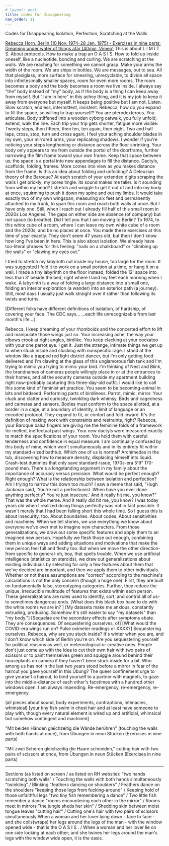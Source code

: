 ```yaml
---
# layout: post
title: codes for disappearing
nav_order: 11
---
```


Codes for Disappearing
Isolation, Perfection, Scratching at the Walls

[Rebecca Horn, Berlin (10 Nov. 1974–28 Jan. 1975) - Exercises in nine parts: Dreaming under water of things afar (40min, Vimeo)](https://vimeo.com/562736859)
This is about L I M I T S. About protocols. How to make a trap an O A S I S. How to fold up inside oneself, like a nucleotide, bonding and curling.
We are scratching at the walls. We are reaching for something we cannot grasp.
Make your arms the width of the room. We are ships in bottles. We are messages, out to sea. All that plexiglass, more surface for smearing, unrecyclable, to divide all space into infinitesimally smaller spaces, room for even more rooms. 
The room becomes a body and the body becomes a room we live inside.
I always say "the" body instead of "my" body, as if the body is a thing I can keep away from myself. But "I am in here" in this achey thing, and it is my job to keep it away from everyone but myself. It keeps being positive but I am not. 
Listen. Slow scratch, endless, intermittent, insistent. Rebecca, how do you expand to fill the space, so willing to trap yourself? You are pterodexterous. You articulate. Body stiffened into a wooden cyborg catwalk, you fully unfold, extend, walk the line. 
Each trip your trip gets shorter, fatigue more visible: Twenty steps, then fifteen, then ten, ten again, then eight. Two and half laps, cross, stop, turn and cross again. I feel your aching shoulder blades in my own, your mirrored arms, your replicating shadows. I wonder if you're noticing your steps lengthening or distance across the floor shrinking.
Your body only appears to me from outside the portal of the doorframe, further narrowing the film frame toward your own frame. Keep that space between us; the space is a portal into new appendages to fill the distance. Dactyls, scaffolds, folding, frames. More comes into view as you makes distance from the frame. Is this an idea about folding and unfolding? A Deleuzian theory of the Baroque? 
At each scratch of your extended digits scraping the walls I get prickly; my pores tingle. Its sound makes me taller. Is it sounding from within my head? I stretch and wriggle to get it out of and into my body at once, squirming to push it down my spine and out my limbs.
It would take exactly two of my own wingspan, measuring six feet and permanently attached to my trunk, to span this room and reach both walls at once. But I have only one. Still, when I reach out I already fill half of this small room in 2020s Los Angeles. The gaps on either side are absence (of company) but not space (to breathe).
Did I tell you that I am moving to Berlin? To 1974, to this white cube of a room, where I can leave my own white cube of a room and the 2020s, and be no places at once.
You made these exercises at this time of year exactly. They don't seem 47 years old, but then I don't know how long I've been in here. 
This is also about isolation. We already have too-literal phrases for this feeling: "nails on a chalkboard" or "climbing up the walls" or "clawing my eyes out." 

I tried to stretch my labyrinth out inside my house, too large for the room. It was suggested I fold it to work on a small portion at a time, or hang it on a wall. I made a tiny labyrinth on the floor instead, folded the 12' space into less than 3' beside the bed, right where I land my feet each morning when I wake. A labyrinth is a way of folding a large distance into a small one, folding an interior exploration (a wander) into an exterior path (a journey). Still, most days I usually just walk straight over it rather than following its twists and turns. 

[Different folks have different definitions of isolation, of hardship, of covering your face. The CDC says… …each life unrecognizable from last month's life…] 

Rebecca, I keep dreaming of your rhomboids and the concerted effort to lift and manipulate those wings just so. Your increasing ache, the way your elbows crook at right angles, birdlike.
You keep clacking at your cockatoo with your one parrot eye. I get it. Just the strange, intimate things we get up to when stuck inside and clucking with nonspecific rage. I stand at the window like a trapped red light district dancer, but I'm only getting food delivered and I'm clawing at the glass of this unglamorous fish tank and I'm trying to mimic you trying to mimic your bird. I'm thinking of Nest and Blink, the brandnames of cameras people willingly place in or at the entrances to their homes, and all the security cameras outside my apartment building right now-probably capturing this three-day-old outfit. I would like to call this some kind of feminist art practice. 
You seem to be becoming-animal in bits and birdseed. Performing parts of birdliness. Parrot, mimic, mirror. Your cluck and clatter and curiosity, twinkling dark whimsy. Birds and cagedness and cameras and sensors. 
Bodies must conform to the space allotted, at a border in a cage, at a boundary of identity, a limit of language or an encoded protocol. They expand to fit, or contort and fold inward. It's the definition of making work with constraints and restraints, right?
Rebecca, your Baroque balsa fingers are giving me the feminine folds of a framework for melted, ineffectual past wings. Your new dactyls were measured exactly to match the specifications of your room. You hold them with careful tenderness and confidence in equal measure. 
I am continually confused by this body of mine, which won't simultaneously and in its entirety fit within my standard-sized bathtub. Which one of us is normal? Archimedes in the tub, discovering how to measure density, displacing himself into liquid. Crash-test dummies that only save standard-issue, 1970s-era 5'9" 170-pound men. 
There's a longstanding argument in my family about the importance of accuracy versus precision. What would be perfect enough? Right enough? 
What is the relationship between isolation and perfection? Am I trying to narrow this down too much? 
I saw a meme that said, "Hugh Jackman said, 'You're not a perfectionist. When have you ever done anything perfectly? You're just insecure.' And it really hit me, you know?" That was the whole meme.
And it really did hit me, you know? I was today years old when I realized doing things perfectly was not in fact possible. It wasn't merely that I had been falling short this whole time.
So I guess this is about insecurity, too. About boundaries. About codes. About sensitivities and machines.
When we tell stories, we use everything we know about everyone we've ever met to imagine new characters. From those generalizations, we draw out some specific features and apply them to an imagined new person. Hopefully we flesh those out enough, combining them in unique ways and adding situations and motivations that make the new person feel full and fleshy too. 
But when we move the other direction-from specific to general-oh, boy, that spells trouble. When we use artificial intelligence (statistics on steroids), we draw out generalizations about existing individuals by selecting for only a few features about them that we've decided are important, and then we apply them to other individuals. Whether or not these assumptions are "correct" according to the machine's calculations is not the only concern (though a huge one). First, they are built on fundamentally false, stereotyping categories. Further, they reduce the unique, irreducible multitude of features that exists within each person. These generalizations are rules used to identify, sort, and control all of us-to sometimes dangerous ends.
[What does this black box have to do with the white rooms we are in? ]
[My datasets make me anxious, constantly extruding, producing. Somehow it's still easier to say "my datasets" than "my body."]
[Sequelae are the secondary effects after symptoms abate. They are consequences. Of sequestering ourselves, of]
[What would the COVID–era wings run on? Pulse oximeter readings or XXXX?]
Sequestering ourselves. 
Rebecca, why are you stuck inside? It's winter when you are, and I don't know which side of Berlin you're on. Are you sequestering yourself for political reasons as well, or meteorological or creative ones. People don't just come up with the idea to cut their own hair with two pairs of scissors or to paint themselves green and squiggle around behind their houseplants on camera if they haven't been stuck inside for a bit. 
Who among us has not in the last two years stood before a mirror in fear of the haircut you gave yourself in this Übung? The queer confinement urge to give yourself a haircut, to bind yourself to a partner with magnets, to gaze into the middle-distance of each other's facetimes with a hundred other windows open. I am always impending. Re-emergency, re-emergency, re-emergency.

(all pieces about sound, body experiments, contraptions, intimacies, whimsical)
[your tiny fish swim in chest hair and at least have someone to play with, though every natural element is wired up and artificial, whimsical but somehow contingent and machined]

"Mit beiden Händen gleichzeitig die Wände berühren" (touching the walls with both hands at once), from Übungen in neun Stücken (Exercises in nine parts)

"Mit zwei Scheren gleichzeitig die Haare schneiden," cutting hair with two pairs of scissors at once, from Übungen in neun Stücken (Exercises in nine parts)

---

Sections (as listed on screen / as listed on RH website):
"two hands scratching both walls" / Touching the walls with both hands simultaneously
"twinkling" / Blinking
"feathers dancing on shoulders" / Feathers dance on the shoulders
"keeping those legs from fucking-around" / Keeping hold of those unfaithful legs
"two tiny fish remembering a dance" / Two little fish remember a dance
"rooms encountering each other in the mirror" / Rooms meet in mirrors
"the jungle sheds her skin" / Shedding skin between moist tongue leaves
"cutting hair" / Cutting one's hair with two pairs of scissors simultaneously
When a woman and her lover lying down - face to face - and she coils(wraps) her legs around the legs of the man - with the window opened wide - that is the O A S I S . / When a woman and her lover lie on one side looking at each other; and she twines her legs around the man's legs with the window wide open, it is the oasis.